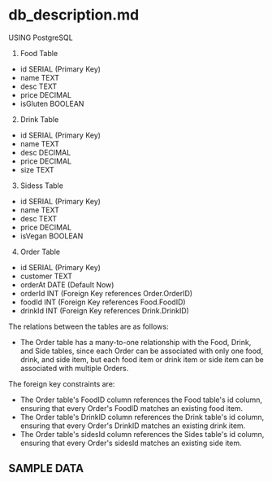 # db_description.md

USING PostgreSQL

1. Food Table
- id SERIAL (Primary Key)
- name TEXT
- desc TEXT
- price DECIMAL
- isGluten BOOLEAN

2. Drink Table
- id SERIAL (Primary Key)
- name TEXT
- desc DECIMAL
- price DECIMAL
- size TEXT

3. Sidess Table
- id SERIAL (Primary Key)
- name TEXT
- desc TEXT
- price DECIMAL
- isVegan BOOLEAN

4. Order Table
- id SERIAL (Primary Key)
- customer TEXT
- orderAt DATE (Default Now)
- orderId INT (Foreign Key references Order.OrderID)
- foodId INT (Foreign Key references Food.FoodID)
- drinkId INT (Foreign Key references Drink.DrinkID)

The relations between the tables are as follows:

- The Order table has a many-to-one relationship with the Food, Drink, and Side tables, since each Order can be associated with only one food, drink, and side item, but each food item or drink item or side item can be associated with multiple Orders.

The foreign key constraints are:

- The Order table's FoodID column references the Food table's id column, ensuring that every Order's FoodID matches an existing food item.
- The Order table's DrinkID column references the Drink table's id column, ensuring that every Order's DrinkID matches an existing drink item.
- The Order table's sidesId column references the Sides table's id column, ensuring that every Order's sidesId matches an existing side item.

## SAMPLE DATA

